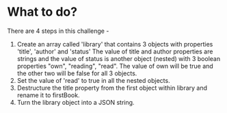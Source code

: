 # What to do?

There are 4 steps in this challenge -

1. Create an array called 'library' that contains 3 objects with properties 'title', 'author' and 'status' The value of title and author properties are strings and the value of status is another object (nested) with 3 boolean properties "own", "reading", "read". The value of own will be true and the other two will be false for all 3 objects.
2. Set the value of 'read' to true in all the nested objects.
3. Destructure the title property from the first object within library and rename it to firstBook.
4. Turn the library object into a JSON string.
